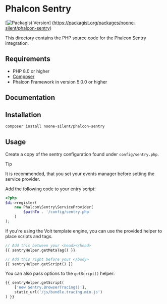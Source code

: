 # Phalcon Sentry

[![Packagist Version](https://img.shields.io/packagist/v/noone-silent/phalcon-sentry)]
(https://packagist.org/packages/noone-silent/phalcon-sentry)

This directory contains the PHP source code for the Phalcon Sentry integration.

## Requirements

- PHP 8.0 or higher
- [Composer](https://getcomposer.org/)
- Phalcon Framework in version 5.0.0 or higher

## Documentation

## Installation

```Bash
composer install noone-silent/phalcon-sentry
```

## Usage

Create a copy of the sentry configuration found under `config/sentry.php`.

> [!TIP]
> It is recommended, that you set your events manager before setting the service provider.

Add the following code to your entry script:

```php
<?php
$di->register(
    new Phalcon\Sentry\ServiceProvider(
        $pathTo . '/config/sentry.php'
    )
);
```

If you're using the Volt template engine, you can use the provided helper to place scripts and tags.

```php
// Add this between your <head></head>
{{ sentryHelper.getMetaTag() }}
```

```php
// Add this right before your </body>
{{ sentryHelper.getScript() }}
```

You can also pass options to the `getScript()` helper:

```php
{{ sentryHelper.getScript(
    ['new Sentry.BrowserTracing()'],
    static_url('/js/bundle.tracing.min.js')
) }}
```
